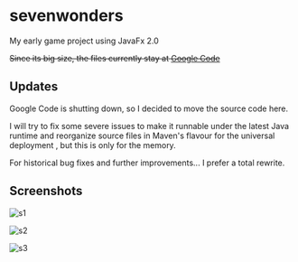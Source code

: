 sevenwonders
============

My early game project using JavaFx 2.0

~~Since its big size, the files currently stay at [Google Code](https://code.google.com/p/7-wonders-in-java/)~~

Updates
----------
Google Code is shutting down, so I decided to move the source code here.

I will try to fix some severe issues to make it runnable under the latest Java runtime and reorganize source files in Maven's flavour for the universal deployment , but this is only for the memory.

For historical bug fixes and further improvements... I prefer a total rewrite.

Screenshots
----------
![s1](http://static.oschina.net/uploads/code/201206/06150501_HSmg.png)

![s2](http://static.oschina.net/uploads/code/201206/06150501_xPXv.png)

![s3](http://static.oschina.net/uploads/code/201206/06150501_KdwG.png)
